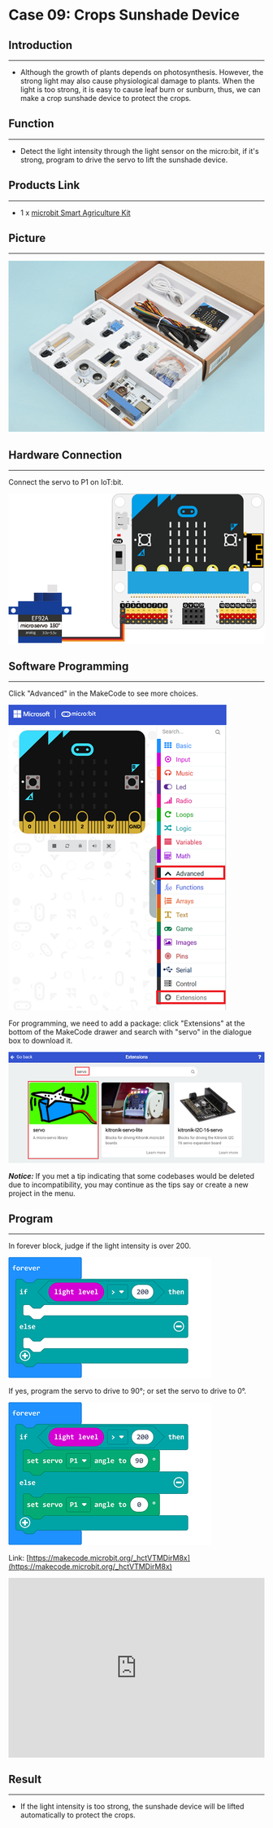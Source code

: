 # Case 09: Crops Sunshade Device


##  Introduction
---

- Although the growth of plants depends on photosynthesis. However, the strong light may also cause physiological damage to plants. When the light is too strong, it is easy to cause leaf burn or sunburn, thus, we can make a crop sunshade device to protect the crops. 

##  Function
---
- Detect the light intensity through the light sensor on the micro:bit, if it's strong, program to drive the servo to lift the sunshade device. 

## Products Link
---
- 1 x [microbit Smart Agriculture Kit]()

## Picture
---
![](./images/microbit-Smart-Agriculture-Kit-case-01-02.png)

## Hardware Connection

---

Connect the servo to P1 on IoT:bit. 

![](./images/microbit-Smart-Agriculture-Kit-case-08-03.png)

## Software Programming 

---

Click "Advanced" in the MakeCode to see more choices.

![](./images/microbit-Smart-Agriculture-Kit-case-01-04.png)

For programming, we need to add a package: click "Extensions" at the bottom of the MakeCode drawer and search with "servo" in the dialogue box to download it. 

![](./images/microbit-Smart-Agriculture-Kit-case-01-06.png)

***Notice:*** If you met a tip indicating that some codebases would be deleted due to incompatibility, you may continue as the tips say or create a new project in the menu. 

## Program

---

In forever block, judge if the light intensity is over 200. 

![](./images/microbit-Smart-Agriculture-Kit-case-09-07.png)

If yes, program the servo to drive to 90°; or set the servo to drive to 0°.

![](./images/microbit-Smart-Agriculture-Kit-case-09-08.png)



Link: [https://makecode.microbit.org/_hctVTMDirM8x](https://makecode.microbit.org/_hctVTMDirM8x)

<div style="position:relative;height:0;padding-bottom:70%;overflow:hidden;">
<iframe style="position:absolute;top:0;left:0;width:100%;height:100%;" src="https://makecode.microbit.org/#pub:https://makecode.microbit.org/_hctVTMDirM8x" frameborder="0" sandbox="allow-popups allow-forms allow-scripts allow-same-origin">
</iframe>
</div>  


## Result
---
- If the light intensity is too strong, the sunshade device will be lifted automatically to protect the crops. 




